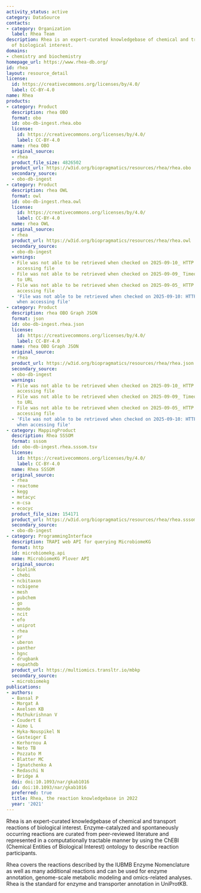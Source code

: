 ```yaml
---
activity_status: active
category: DataSource
contacts:
- category: Organization
  label: Rhea Team
description: Rhea is an expert-curated knowledgebase of chemical and transport reactions
  of biological interest.
domains:
- chemistry and biochemistry
homepage_url: https://www.rhea-db.org/
id: rhea
layout: resource_detail
license:
  id: https://creativecommons.org/licenses/by/4.0/
  label: CC-BY-4.0
name: Rhea
products:
- category: Product
  description: rhea OBO
  format: obo
  id: obo-db-ingest.rhea.obo
  license:
    id: https://creativecommons.org/licenses/by/4.0/
    label: CC-BY-4.0
  name: rhea OBO
  original_source:
  - rhea
  product_file_size: 4826502
  product_url: https://w3id.org/biopragmatics/resources/rhea/rhea.obo
  secondary_source:
  - obo-db-ingest
- category: Product
  description: rhea OWL
  format: owl
  id: obo-db-ingest.rhea.owl
  license:
    id: https://creativecommons.org/licenses/by/4.0/
    label: CC-BY-4.0
  name: rhea OWL
  original_source:
  - rhea
  product_url: https://w3id.org/biopragmatics/resources/rhea/rhea.owl
  secondary_source:
  - obo-db-ingest
  warnings:
  - File was not able to be retrieved when checked on 2025-09-10_ HTTP 404 error when
    accessing file
  - File was not able to be retrieved when checked on 2025-09-09_ Timeout connecting
    to URL
  - File was not able to be retrieved when checked on 2025-09-05_ HTTP 404 error when
    accessing file
  - 'File was not able to be retrieved when checked on 2025-09-10: HTTP 404 error
    when accessing file'
- category: Product
  description: rhea OBO Graph JSON
  format: json
  id: obo-db-ingest.rhea.json
  license:
    id: https://creativecommons.org/licenses/by/4.0/
    label: CC-BY-4.0
  name: rhea OBO Graph JSON
  original_source:
  - rhea
  product_url: https://w3id.org/biopragmatics/resources/rhea/rhea.json
  secondary_source:
  - obo-db-ingest
  warnings:
  - File was not able to be retrieved when checked on 2025-09-10_ HTTP 404 error when
    accessing file
  - File was not able to be retrieved when checked on 2025-09-09_ Timeout connecting
    to URL
  - File was not able to be retrieved when checked on 2025-09-05_ HTTP 404 error when
    accessing file
  - 'File was not able to be retrieved when checked on 2025-09-10: HTTP 404 error
    when accessing file'
- category: MappingProduct
  description: Rhea SSSOM
  format: sssom
  id: obo-db-ingest.rhea.sssom.tsv
  license:
    id: https://creativecommons.org/licenses/by/4.0/
    label: CC-BY-4.0
  name: Rhea SSSOM
  original_source:
  - rhea
  - reactome
  - kegg
  - metacyc
  - m-csa
  - ecocyc
  product_file_size: 154171
  product_url: https://w3id.org/biopragmatics/resources/rhea/rhea.sssom.tsv
  secondary_source:
  - obo-db-ingest
- category: ProgrammingInterface
  description: TRAPI web API for querying MicrobiomeKG
  format: http
  id: microbiomekg.api
  name: MicrobiomeKG Plover API
  original_source:
  - biolink
  - chebi
  - ncbitaxon
  - ncbigene
  - mesh
  - pubchem
  - go
  - mondo
  - ncit
  - efo
  - uniprot
  - rhea
  - pr
  - uberon
  - panther
  - hgnc
  - drugbank
  - eupathdb
  product_url: https://multiomics.transltr.io/mbkp
  secondary_source:
  - microbiomekg
publications:
- authors:
  - Bansal P
  - Morgat A
  - Axelsen KB
  - Muthukrishnan V
  - Coudert E
  - Aimo L
  - Hyka-Nouspikel N
  - Gasteiger E
  - Kerhornou A
  - Neto TB
  - Pozzato M
  - Blatter MC
  - Ignatchenko A
  - Redaschi N
  - Bridge A
  doi: doi:10.1093/nar/gkab1016
  id: doi:10.1093/nar/gkab1016
  preferred: true
  title: Rhea, the reaction knowledgebase in 2022
  year: '2021'
---
```

Rhea is an expert-curated knowledgebase of chemical and transport reactions of biological interest. Enzyme-catalyzed and spontaneously occurring reactions are curated from peer-reviewed literature and represented in a computationally tractable manner by using the ChEBI (Chemical Entities of Biological Interest) ontology to describe reaction participants.

Rhea covers the reactions described by the IUBMB Enzyme Nomenclature as well as many additional reactions and can be used for enzyme annotation, genome-scale metabolic modeling and omics-related analyses. Rhea is the standard for enzyme and transporter annotation in UniProtKB.